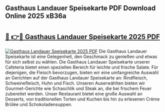 ## Gasthaus Landauer Speisekarte PDF Download Online 2025 xB36a

# <h2><a href="http://gccw6x.nevu.top/?p=Gasthaus+Landauer+Speisekarte">🔗 👉🔴 Gasthaus Landauer Speisekarte 2025 PDF</a></h2>

[![Gasthaus Landauer Speisekarte 2025 PDF](https://i.imgur.com/dBaPXMq.png)](http://gccw6x.nevu.top/?p=Gasthaus+Landauer+Speisekarte)
Die Gasthaus Landauer Speisekarte ist eine Gelegenheit, den Geschmack zu genießen und etwas für sich selbst zu wählen. Die Gasthaus Landauer Speisekarte unserer Cafeteria bietet einen speziellen Bereich für leichte und frische Salate. Für diejenigen, die Fleisch bevorzugen, bieten wir eine umfangreiche Auswahl an Gerichten auf der Gasthaus Landauer Speisekarte an: Rindfleisch, Schweinefleisch, Huhn und Fisch. Unseren Auserwählten bieten wir Gourmet-Gerichte wie Schaschlik und Steak an, die bei frischem Feuer zubereitet werden. Unser Restaurant bietet eine große Auswahl an Desserts, von traditionellen Torten und Kuchen bis hin zu erlesenen Crème Brûlée und Schokoladensuppen.
